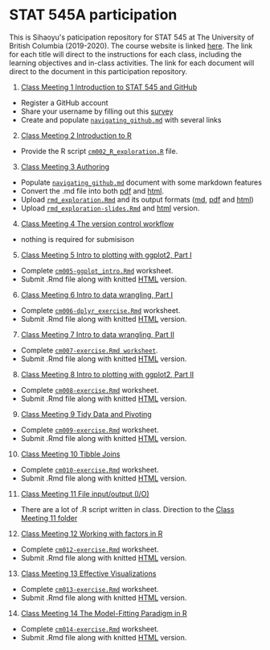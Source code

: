# STAT 545A participation

This is Sihaoyu's paticipation repository for STAT 545 at The University of British Columbia (2019-2020). The course website is linked [here](https://stat545.stat.ubc.ca/). The link for each title will direct to the instructions for each class, including the learning objectives and in-class activities. The link for each document will direct to the document in this participation repository.

1. [Class Meeting 1 Introduction to STAT 545 and GitHub](https://stat545guidebook.netlify.com/introduction-to-stat-545-and-github.html)
- Register a GitHub account
- Share your username by filling out this [survey](https://ubc.ca1.qualtrics.com/jfe/form/SV_8jKz3FaT7w5EHfT)
- Create and populate [`navigating_github.md`](https://github.com/Sihaoyu1220/STAT545-participation/blob/master/cm001/navigating_github.md) with several links
2. [Class Meeting 2 Introduction to R](https://stat545guidebook.netlify.com/introduction-to-r.html)
- Provide the R script [`cm002_R_exploration.R`](https://github.com/Sihaoyu1220/STAT545-participation/blob/master/cm002/cm002-rexploration.R) file. 
3. [Class Meeting 3 Authoring](https://stat545guidebook.netlify.com/authoring.html)
- Populate [`navigating_github.md`](https://github.com/Sihaoyu1220/STAT545-participation/blob/master/cm003/navigating_github.md) document with some markdown features
- Convert the .md file into both [pdf](https://github.com/Sihaoyu1220/STAT545-participation/blob/master/cm003/navigating_github.pdf) and [html](https://sihaoyu1220.github.io/STAT545-participation/cm003/navigating_github.html).
- Upload [`rmd_exploration.Rmd`](https://github.com/Sihaoyu1220/STAT545-participation/blob/master/cm003/rmd_exploration.Rmd) and its output formats ([md](https://github.com/Sihaoyu1220/STAT545-participation/blob/master/cm003/rmd_exploration.md), [pdf](https://github.com/Sihaoyu1220/STAT545-participation/blob/master/cm003/rmd_exploration.pdf) and [html](https://sihaoyu1220.github.io/STAT545-participation/cm003/rmd_exploration.html))
- Upload [`rmd_exploration-slides.Rmd`](https://github.com/Sihaoyu1220/STAT545-participation/blob/master/cm003/Rmd_exploration-slides.Rmd) and [html](https://sihaoyu1220.github.io/STAT545-participation/cm003/Rmd_exploration-slides.html) version.
4. [Class Meeting 4 The version control workflow](https://stat545guidebook.netlify.com/the-version-control-workflow.html)
- nothing is required for submisison
5. [Class Meeting 5 Intro to plotting with ggplot2, Part I](https://stat545guidebook.netlify.com/intro-to-plotting-with-ggplot2-part-i.html)
- Complete [`cm005-ggplot_intro.Rmd`](https://github.com/Sihaoyu1220/STAT545-participation/blob/master/cm005/cm005-ggplot_intro.Rmd) worksheet.
- Submit .Rmd file along with knitted [HTML](https://sihaoyu1220.github.io/STAT545-participation/cm005/cm005-ggplot_intro.html) version.
6. [Class Meeting 6 Intro to data wrangling, Part I](https://stat545guidebook.netlify.com/intro-to-data-wrangling-part-i.html)
- Complete [`cm006-dplyr_exercise.Rmd`](https://github.com/Sihaoyu1220/STAT545-participation/blob/master/cm006/cm006_dplyr_exercise.Rmd) worksheet.
- Submit .Rmd file along with knitted [HTML](https://sihaoyu1220.github.io/STAT545-participation/cm006/cm006_dplyr_exercise) version.
7. [Class Meeting 7 Intro to data wrangling, Part II](https://stat545guidebook.netlify.com/intro-to-data-wrangling-part-ii.html)
- Complete [`cm007-exercise.Rmd worksheet`](https://github.com/Sihaoyu1220/STAT545-participation/blob/master/cm007/cm007-exercise.Rmd). 
- Submit .Rmd file along with knitted [HTML](https://sihaoyu1220.github.io/STAT545-participation/cm007/cm007-exercise.html) version.
8. [Class Meeting 8 Intro to plotting with ggplot2, Part II](https://stat545guidebook.netlify.com/intro-to-plotting-with-ggplot2-part-ii.html)
- Complete [`cm008-exercise.Rmd`](https://github.com/Sihaoyu1220/STAT545-participation/blob/master/cm008/cm008-exercise.Rmd) worksheet.
- Submit .Rmd file along with knitted [HTML](https://sihaoyu1220.github.io/STAT545-participation/cm008/cm008-exercise.html) version.
9. [Class Meeting 9 Tidy Data and Pivoting](https://stat545guidebook.netlify.com/tidy-data-and-pivoting.html)
- Complete [`cm009-exercise.Rmd`](https://github.com/Sihaoyu1220/STAT545-participation/blob/master/cm009/cm009-exercise.Rmd) worksheet. 
- Submit .Rmd file along with knitted [HTML](https://sihaoyu1220.github.io/STAT545-participation/cm009/cm009-exercise.nb.html) version.
10. [Class Meeting 10 Tibble Joins](https://stat545guidebook.netlify.com/tibble-joins.html)
- Complete [`cm010-exercise.Rmd`](https://github.com/Sihaoyu1220/STAT545-participation/blob/master/cm010/cm010-exercise.Rmd) worksheet.
- Submit .Rmd file along with knitted [HTML](https://sihaoyu1220.github.io/STAT545-participation/cm010/cm010-exercise.html) version.
11. [Class Meeting 11 File input/output (I/O)](https://stat545guidebook.netlify.com/file-inputoutput-io.html)
- There are a lot of .R script written in class. Direction to the [Class Meeting 11 folder](https://github.com/Sihaoyu1220/STAT545-participation/blob/master/cm011)
12. [Class Meeting 12 Working with factors in R](https://stat545guidebook.netlify.com/working-with-factors-in-r.html)
- Complete [`cm012-exercise.Rmd`](https://github.com/Sihaoyu1220/STAT545-participation/blob/master/cm012/cm012-exercise.rmd) worksheet. 
- Submit .Rmd file along with knitted [HTML](https://sihaoyu1220.github.io/STAT545-participation/cm012/cm012-exercise.html) version.
13. [Class Meeting 13 Effective Visualizations](https://stat545guidebook.netlify.com/effective-visualizations.html)
- Complete [`cm013-exercise.Rmd`](https://github.com/Sihaoyu1220/STAT545-participation/blob/master/cm013/cm013.rmd) worksheet.
- Submit .Rmd file along with knitted [HTML](https://sihaoyu1220.github.io/STAT545-participation/cm013/cm013.html) version.
14. [Class Meeting 14 The Model-Fitting Paradigm in R](https://stat545guidebook.netlify.com/the-model-fitting-paradigm-in-r.html)
- Complete [`cm014-exercise.Rmd`](https://github.com/Sihaoyu1220/STAT545-participation/blob/master/cm014/cm014-exercise.Rmd) worksheet.
- Submit .Rmd file along with knitted [HTML](https://sihaoyu1220.github.io/STAT545-participation/cm014/cm014-exercise.nb.html) version.
